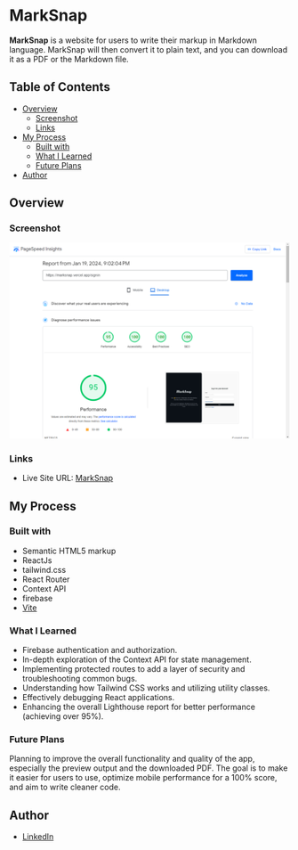 # MarkSnap

**MarkSnap** is a website for users to write their markup in Markdown language. MarkSnap will then convert it to plain text, and you can download it as a PDF or the Markdown file.

## Table of Contents

- [Overview](#overview)
  - [Screenshot](#screenshot)
  - [Links](#links)
- [My Process](#my-process)
  - [Built with](#built-with)
  - [What I Learned](#what-i-learned)
  - [Future Plans](#future-plans)
- [Author](#author)

## Overview

### Screenshot

![MarkSnap Screenshot](Screenshot(1).png)

### Links

- Live Site URL: [MarkSnap](https://marksnap.vercel.app/signin)

## My Process

### Built with

- Semantic HTML5 markup
- ReactJs 
- tailwind.css
- React Router
- Context API
- firebase
- [Vite](https://vitejs.dev/)


### What I Learned

- Firebase authentication and authorization.
- In-depth exploration of the Context API for state management.
- Implementing protected routes to add a layer of security and troubleshooting common bugs.
- Understanding how Tailwind CSS works and utilizing utility classes.
- Effectively debugging React applications.
- Enhancing the overall Lighthouse report for better performance (achieving over 95%).

### Future Plans


Planning to improve the overall functionality and quality of the app, especially the preview output and the downloaded PDF. The goal is to make it easier for users to use, optimize mobile performance for a 100% score, and aim to write cleaner code.


## Author

- <a href="https://www.linkedin.com/in/abdelrahmmaan/" target="_blank" rel="noopener noreferrer">LinkedIn<a>


